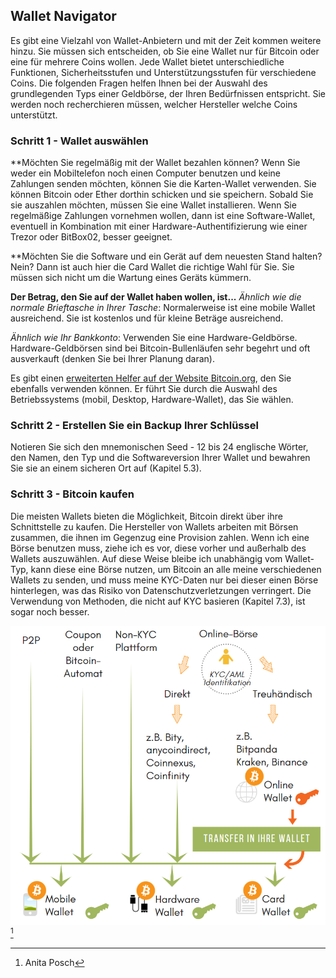 ## Wallet Navigator
Es gibt eine Vielzahl von Wallet-Anbietern und mit der Zeit kommen weitere hinzu. Sie müssen sich entscheiden, ob Sie eine Wallet nur für Bitcoin oder eine für mehrere Coins wollen. Jede Wallet bietet unterschiedliche Funktionen, Sicherheitsstufen und Unterstützungsstufen für verschiedene Coins. Die folgenden Fragen helfen Ihnen bei der Auswahl des grundlegenden Typs einer Geldbörse, der Ihren Bedürfnissen entspricht. Sie werden noch recherchieren müssen, welcher Hersteller welche Coins unterstützt.

### Schritt 1 - Wallet auswählen
**Möchten Sie regelmäßig mit der Wallet bezahlen können?
Wenn Sie weder ein Mobiltelefon noch einen Computer benutzen und keine Zahlungen senden möchten, können Sie die Karten-Wallet verwenden. Sie können Bitcoin oder Ether dorthin schicken und sie speichern. Sobald Sie sie auszahlen möchten, müssen Sie eine Wallet installieren. Wenn Sie regelmäßige Zahlungen vornehmen wollen, dann ist eine Software-Wallet, eventuell in Kombination mit einer Hardware-Authentifizierung wie einer Trezor oder BitBox02, besser geeignet.

**Möchten Sie die Software und ein Gerät auf dem neuesten Stand halten?
Nein? Dann ist auch hier die Card Wallet die richtige Wahl für Sie. Sie müssen sich nicht um die Wartung eines Geräts kümmern.

**Der Betrag, den Sie auf der Wallet haben wollen, ist...**
*Ähnlich wie die normale Brieftasche in Ihrer Tasche*: Normalerweise ist eine mobile Wallet ausreichend. Sie ist kostenlos und für kleine Beträge ausreichend.

*Ähnlich wie Ihr Bankkonto*: Verwenden Sie eine Hardware-Geldbörse. Hardware-Geldbörsen sind bei Bitcoin-Bullenläufen sehr begehrt und oft ausverkauft (denken Sie bei Ihrer Planung daran).

Es gibt einen [erweiterten Helfer auf der Website Bitcoin.org](https://bitcoin.org/en/choose-your-wallet), den Sie ebenfalls verwenden können. Er führt Sie durch die Auswahl des Betriebssystems (mobil, Desktop, Hardware-Wallet), das Sie wählen.

### Schritt 2 - Erstellen Sie ein Backup Ihrer Schlüssel
Notieren Sie sich den mnemonischen Seed - 12 bis 24 englische Wörter, den Namen, den Typ und die Softwareversion Ihrer Wallet und bewahren Sie sie an einem sicheren Ort auf (Kapitel 5.3).

### Schritt 3 - Bitcoin kaufen
Die meisten Wallets bieten die Möglichkeit, Bitcoin direkt über ihre Schnittstelle zu kaufen. Die Hersteller von Wallets arbeiten mit Börsen zusammen, die ihnen im Gegenzug eine Provision zahlen. Wenn ich eine Börse benutzen muss, ziehe ich es vor, diese vorher und außerhalb des Wallets auszuwählen. Auf diese Weise bleibe ich unabhängig vom Wallet-Typ, kann diese eine Börse nutzen, um Bitcoin an alle meine verschiedenen Wallets zu senden, und muss meine KYC-Daten nur bei dieser einen Börse hinterlegen, was das Risiko von Datenschutzverletzungen verringert. Die Verwendung von Methoden, die nicht auf KYC basieren (Kapitel 7.3), ist sogar noch besser.

![Wie man Bitcoin bekommt](assets/_Buying-methods.png) [^72] 

[^72]: Anita Posch
